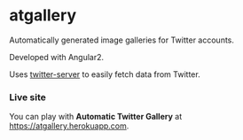 # atgallery
Automatically generated image galleries for Twitter accounts.

Developed with Angular2.

Uses [twitter-server](https://github.com/codealchemist/twitter-server) to easily fetch data from Twitter.

### Live site
You can play with **Automatic Twitter Gallery** at https://atgallery.herokuapp.com.
